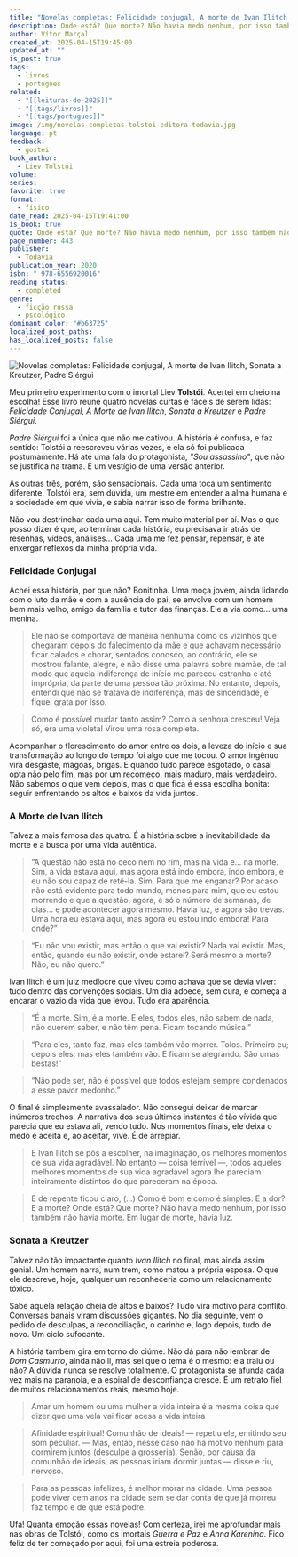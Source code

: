 ```yaml
---
title: "Novelas completas: Felicidade conjugal, A morte de Ivan Ilitch, Sonata a Kreutzer, Padre Siérgui"
description: Onde está? Que morte? Não havia medo nenhum, por isso também não havia morte. Em lugar de morte, havia luz.
author: Vítor Marçal
created_at: 2025-04-15T19:45:00
updated_at: ""
is_post: true
tags:
  - livros
  - portugues
related:
  - "[[leituras-de-2025]]"
  - "[[tags/livros]]"
  - "[[tags/portugues]]"
image: /img/novelas-completas-tolstoi-editora-todavia.jpg
language: pt
feedback:
  - gostei
book_author:
  - Liev Tolstói
volume: 
series: 
favorite: true
format:
  - físico
date_read: 2025-04-15T19:41:00
is_book: true
quote: Onde está? Que morte? Não havia medo nenhum, por isso também não havia morte. Em lugar de morte, havia luz.
page_number: 443
publisher:
  - Todavia
publication_year: 2020
isbn: " 978-6556920016"
reading_status:
  - completed
genre:
  - ficção russa
  - pscológico
dominant_color: "#b63725"
localized_post_paths: 
has_localized_posts: false
---
```

![Novelas completas: Felicidade conjugal, A morte de Ivan Ilitch, Sonata a Kreutzer, Padre Siérgui](/img/novelas-completas-tolstoi-editora-todavia.png)

Meu primeiro experimento com o imortal Liev **Tolstói**. Acertei em cheio na escolha! Esse livro reúne quatro novelas curtas e fáceis de serem lidas: _Felicidade Conjugal_, _A Morte de Ivan Ilitch_, _Sonata a Kreutzer_ e _Padre Siérgui_.

_Padre Siérgui_ foi a única que não me cativou. A história é confusa, e faz sentido: Tolstói a reescreveu várias vezes, e ela só foi publicada postumamente. Há até uma fala do protagonista, _"Sou assassino"_, que não se justifica na trama. É um vestígio de uma versão anterior.

As outras três, porém, são sensacionais. Cada uma toca um sentimento diferente. Tolstói era, sem dúvida, um mestre em entender a alma humana e a sociedade em que vivia, e sabia narrar isso de forma brilhante.

Não vou destrinchar cada uma aqui. Tem muito material por aí. Mas o que posso dizer é que, ao terminar cada história, eu precisava ir atrás de resenhas, vídeos, análises… Cada uma me fez pensar, repensar, e até enxergar reflexos da minha própria vida.
### Felicidade Conjugal

Achei essa história, por que não? Bonitinha. Uma moça jovem, ainda lidando com o luto da mãe e com a ausência do pai, se envolve com um homem bem mais velho, amigo da família e tutor das finanças. Ele a via como... uma menina.

> Ele não se comportava de maneira nenhuma como os vizinhos que chegaram depois do falecimento da mãe e que achavam necessário ficar calados e chorar, sentados conosco; ao contrário, ele se mostrou falante, alegre, e não disse uma palavra sobre mamãe, de tal modo que aquela indiferença de início me pareceu estranha e até imprópria, da parte de uma pessoa tão próxima. No entanto, depois, entendi que não se tratava de indiferença, mas de sinceridade, e fiquei grata por isso.

> Como é possível mudar tanto assim? Como a senhora cresceu! Veja só, era uma violeta! Virou uma rosa completa.

Acompanhar o florescimento do amor entre os dois, a leveza do início e sua transformação ao longo do tempo foi algo que me tocou. O amor ingênuo vira desgaste, mágoas, brigas. E quando tudo parece esgotado, o casal opta não pelo fim, mas por um recomeço, mais maduro, mais verdadeiro. Não sabemos o que vem depois, mas o que fica é essa escolha bonita: seguir enfrentando os altos e baixos da vida juntos.

### A Morte de Ivan Ilitch

Talvez a mais famosa das quatro. É a história sobre a inevitabilidade da morte e a busca por uma vida autêntica.

> “A questão não está no ceco nem no rim, mas na vida e… na morte. Sim, a vida estava aqui, mas agora está indo embora, indo embora, e eu não sou capaz de retê-la. Sim. Para que me enganar? Por acaso não está evidente para todo mundo, menos para mim, que eu estou morrendo e que a questão, agora, é só o número de semanas, de dias… e pode acontecer agora mesmo. Havia luz, e agora são trevas. Uma hora eu estava aqui, mas agora eu estou indo embora! Para onde?”

> “Eu não vou existir, mas então o que vai existir? Nada vai existir. Mas, então, quando eu não existir, onde estarei? Será mesmo a morte? Não, eu não quero.”

Ivan Ilitch é um juiz medíocre que viveu como achava que se devia viver: tudo dentro das convenções sociais. Um dia adoece, sem cura, e começa a encarar o vazio da vida que levou. Tudo era aparência.

> “É a morte. Sim, é a morte. E eles, todos eles, não sabem de nada, não querem saber, e não têm pena. Ficam tocando música.”

> “Para eles, tanto faz, mas eles também vão morrer. Tolos. Primeiro eu; depois eles; mas eles também vão. E ficam se alegrando. São umas bestas!”

> “Não pode ser, não é possível que todos estejam sempre condenados a esse pavor medonho.”

O final é simplesmente avassalador. Não consegui deixar de marcar inúmeros trechos. A narrativa dos seus últimos instantes é tão vívida que parecia que eu estava ali, vendo tudo. Nos momentos finais, ele deixa o medo e aceita  e, ao aceitar, vive. É de arrepiar.

> E Ivan Ilitch se pôs a escolher, na imaginação, os melhores momentos de sua vida agradável. No entanto — coisa terrível —, todos aqueles melhores momentos de sua vida agradável agora lhe pareciam inteiramente distintos do que pareceram na época. 

> E de repente ficou claro, (...) Como é bom e como é simples. E a dor? E a morte? Onde está? Que morte? Não havia medo nenhum, por isso também não havia morte. Em lugar de morte, havia luz.

### Sonata a Kreutzer

Talvez não tão impactante quanto _Ivan Ilitch_ no final, mas ainda assim genial. Um homem narra, num trem, como matou a própria esposa. O que ele descreve, hoje, qualquer um reconheceria como um relacionamento tóxico.

Sabe aquela relação cheia de altos e baixos? Tudo vira motivo para conflito. Conversas banais viram discussões gigantes. No dia seguinte, vem o pedido de desculpas, a reconciliação, o carinho  e, logo depois, tudo de novo. Um ciclo sufocante.

A história também gira em torno do ciúme. Não dá para não lembrar de _Dom Casmurro_, ainda não li, mas sei que o tema é o mesmo: ela traiu ou não? A dúvida nunca se resolve totalmente. O protagonista se afunda cada vez mais na paranoia, e a espiral de desconfiança cresce. É um retrato fiel de muitos relacionamentos reais, mesmo hoje.

> Amar um homem ou uma mulher a vida inteira é a mesma coisa que dizer que uma vela vai ficar acesa a vida inteira

> Afinidade espiritual! Comunhão de ideais! — repetiu ele, emitindo seu som peculiar. — Mas, então, nesse caso não há motivo nenhum para dormirem juntos (desculpe a grosseria). Senão, por causa da comunhão de ideais, as pessoas iriam dormir juntas — disse e riu, nervoso.

> Para as pessoas infelizes, é melhor morar na cidade. Uma pessoa pode viver cem anos na cidade sem se dar conta de que já morreu faz tempo e de que está podre.

Ufa! Quanta emoção essas novelas! Com certeza, irei me aprofundar mais nas obras de Tolstói, como os imortais _Guerra e Paz_ e _Anna Karenina_. Fico feliz de ter começado por aqui, foi uma estreia poderosa.
